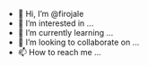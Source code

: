 - 👋 Hi, I’m @firojale
- 👀 I’m interested in ...
- 🌱 I’m currently learning ...
- 💞️ I’m looking to collaborate on ...
- 📫 How to reach me ...

<!---
firojale/firojale is a ✨ special ✨ repository because its `README.md` (this file) appears on your GitHub profile.
You can click the Preview link to take a look at your changes.
--->
